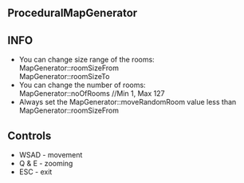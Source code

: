 ## ProceduralMapGenerator

## INFO
- You can change size range of the rooms:  
MapGenerator::roomSizeFrom  
MapGenerator::roomSizeTo
- You can change the number of rooms:  
MapGenerator::noOfRooms //Min 1, Max 127
- Always set the MapGenerator::moveRandomRoom value less than MapGenerator::roomSizeFrom


## Controls
- WSAD - movement
- Q & E - zooming
- ESC - exit
